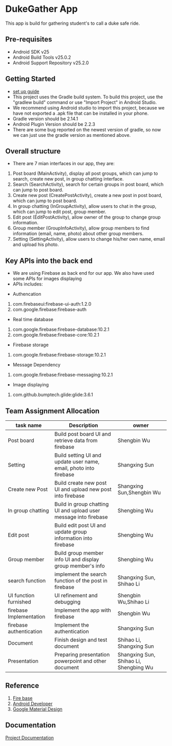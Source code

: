 DukeGather App
===================================
This app is build for gathering student's to call a duke safe ride.

Pre-requisites
--------------
- Android SDK v25
- Android Build Tools v25.0.2
- Android Support Repository v25.2.0

Getting Started
---------------
- [set up guide](https://gitlab.oit.duke.edu/ECE651_S17_PROJECTS/Plus3s/blob/master/setup.md)
- This project uses the Gradle build system. To build this project, use the "gradlew build" command or use "Import Project" in Android Studio. 
- We recommend using Android studio to import this project, because we have not exported a .apk file that can be installed in your phone.
- Gradle version should be 2.14.1
- Android Plugin Version should be 2.2.3
- There are some bug reported on the newest version of gradle, so now we can just use the gradle version as mentioned above. 

Overall structure
-----------------
- There are 7 mian interfaces in our app, they are:
 1. Post board (MainActivity), display all post groups, which can jump to search, create new post, in group chatting interface.
 1. Search (SearchActivity), search for certain groups in post board, which can jump to post board.
 1. Create new post (CreatePostActivity), create a new post in post board, which can jump to post board.
 1. In group chatting (InGroupActivity), allow users to chat in the group, which can jump to edit post, group member.
 1. Edit post (EditPostActivity), allow owner of the group to change group information.
 1. Group member (GroupInfoActivity), allow group members to find information (email, name, photo) about other group members.
 1. Setting (SettingActivity), allow users to change his/her own name, email and upload his photo.

Key APIs into the back end
--------------------------
- We are using Firebase as back end for our app. We also have used some APIs for images displaying
- APIs includes:
* Authencation
 1. com.firebaseui:firebase-ui-auth:1.2.0
 1. com.google.firebase:firebase-auth
* Real time database
 1. com.google.firebase:firebase-database:10.2.1
 2. com.google.firebase:firebase-core:10.2.1
* Firebase storage
 1. com.google.firebase:firebase-storage:10.2.1
* Message Dependency
 1. com.google.firebase:firebase-messaging:10.2.1
* Image displaying
 1. com.github.bumptech.glide:glide:3.6.1

Team Assignment Allocation
------------------------

| task name                         | Description                                                                                                                                                              | owner                     |
|-----------------------------------|--------------------------------------------------------------------------------------------------------------------------------------------------------------------------|---------------------------|
| Post board | Build post board UI and retrieve data from firebase| Shengbin Wu|
| Setting | Build setting UI and update user name, email, photo into firebase| Shangxing Sun|
|Create new Post | Build create new post UI and upload new post into firebase| Shangxing Sun,Shengbin Wu|
|In group chatting | Build in group chatting UI and upload user message into firebase| Shengbing Wu|
|Edit post| Build edit post UI and update group information into firebase| Shengbing Wu|
|Group member| Build group member info UI and display group member's info| Shengbing Wu|
| search function                   | implement the search function of the post in firebase | Shangxing Sun, Shihao Li  |
| UI function furnished             | UI refinement and debugging |Shengbin Wu,Shihao Li|
|firebase Implementation| Implement the app with firebase| Shengbin Wu|
|firebase authentication| Implement the authentication |Shangxing Sun| 
| Document  | Finish design and test document | Shihao Li, Shangxing Sun|
| Presentation| Preparing presentation powerpoint and other document| Shangxing Sun, Shihao Li, Shengbing Wu|

Reference
------------------------
1. [Fire base](https://firebase.google.com/docs/android/setup)
2. [Android Developer](https://developer.android.com/index.html)
3. [Google Material Design](https://material.io/)

Documentation
------------------------
[Project Documentation](https://gitlab.oit.duke.edu/ECE651_S17_PROJECTS/Plus3s/blob/master/ProjectDocumentFile_plus3s.pdf)